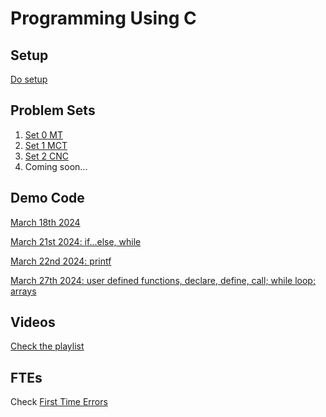 <h1>Programming Using C</h1>

<h2>Setup</h2>
<p><a href="setup/" target="_blank" rel="noopener noreferrer">Do setup</a></p>

<h2>Problem Sets</h2>
<ol>
  <li><a href="psets/0/" target="_blank" rel="noopener noreferrer">Set 0 MT</a></li>
  <li><a href="psets/1/" target="_blank" rel="noopener noreferrer">Set 1 MCT</a></li>
  <li><a href="psets/2/" target="_blank" rel="noopener noreferrer">Set 2 CNC</a></li>
  <li>Coming soon...</li>
</ol>

<h2>Demo Code</h2>
<p><a href="demo-code/2024-03-18/" target="_blank" rel="noopener noreferrer">March 18th 2024</a></p>
<p><a href="demo-code/2024-03-21/" target="_blank" rel="noopener noreferrer">March 21st 2024: if...else, while</a></p>
<p><a href="demo-code/2024-03-22/" target="_blank" rel="noopener noreferrer">March 22nd 2024: printf</a></p>
<p><a href="demo-code/2024-03-27/" target="_blank" rel="noopener noreferrer">March 27th 2024: user defined functions, declare, define, call; while loop; arrays</a></p>

<h2>Videos</h2>
<p><a href="https://youtube.com/playlist?list=PL2JHjjegWZ1ROCsHbAMhRifS5eoGiP9YE&i=ESsdyVmo_uuHcgj1" target="_blank" rel="noopener noreferrer">Check the playlist</a></p>

<h2>FTEs</h2>
<p>Check <a href="ftes/" target="_blank" rel="noopener noreferrer">First Time Errors</a></p>
